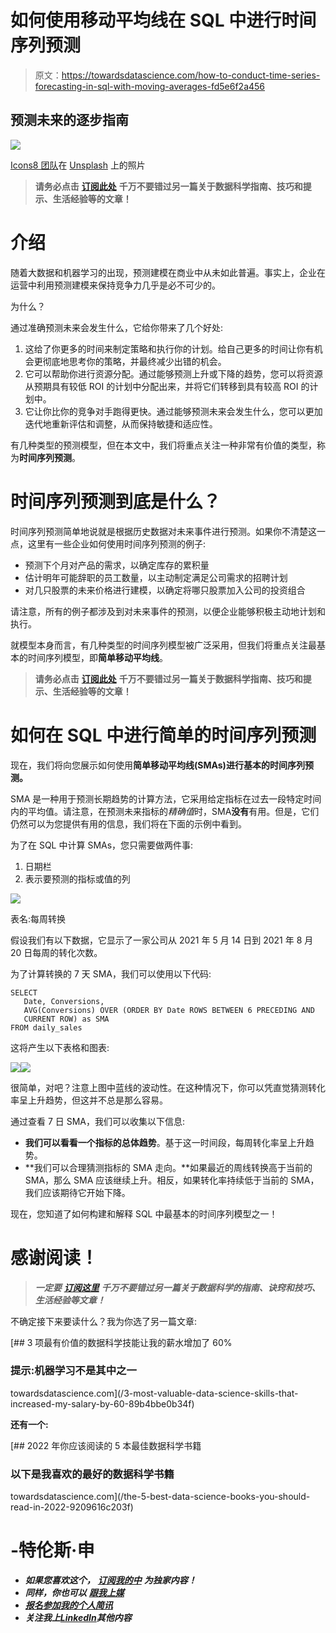 # 如何使用移动平均线在 SQL 中进行时间序列预测

> 原文：<https://towardsdatascience.com/how-to-conduct-time-series-forecasting-in-sql-with-moving-averages-fd5e6f2a456>

## 预测未来的逐步指南

![](img/1725d0eadd581a7f1de9a167f5288482.png)

[Icons8 团队](https://unsplash.com/@icons8?utm_source=unsplash&utm_medium=referral&utm_content=creditCopyText)在 [Unsplash](http://localhost:3000/s/photos/time?utm_source=unsplash&utm_medium=referral&utm_content=creditCopyText) 上的照片

> **请务必点击** [**订阅此处**](https://terenceshin.medium.com/membership) **千万不要错过另一篇关于数据科学指南、技巧和提示、生活经验等的文章！**

# 介绍

随着大数据和机器学习的出现，预测建模在商业中从未如此普遍。事实上，企业在运营中利用预测建模来保持竞争力几乎是必不可少的。

为什么？

通过准确预测未来会发生什么，它给你带来了几个好处:

1.  这给了你更多的时间来制定策略和执行你的计划。给自己更多的时间让你有机会更彻底地思考你的策略，并最终减少出错的机会。
2.  它可以帮助你进行资源分配。通过能够预测上升或下降的趋势，您可以将资源从预期具有较低 ROI 的计划中分配出来，并将它们转移到具有较高 ROI 的计划中。
3.  它让你比你的竞争对手跑得更快。通过能够预测未来会发生什么，您可以更加迭代地重新评估和调整，从而保持敏捷和适应性。

有几种类型的预测模型，但在本文中，我们将重点关注一种非常有价值的类型，称为**时间序列预测**。

# 时间序列预测到底是什么？

时间序列预测简单地说就是根据历史数据对未来事件进行预测。如果你不清楚这一点，这里有一些企业如何使用时间序列预测的例子:

*   预测下个月对产品的需求，以确定库存的累积量
*   估计明年可能辞职的员工数量，以主动制定满足公司需求的招聘计划
*   对几只股票的未来价格进行建模，以确定将哪只股票加入公司的投资组合

请注意，所有的例子都涉及到对未来事件的预测，以便企业能够积极主动地计划和执行。

就模型本身而言，有几种类型的时间序列模型被广泛采用，但我们将重点关注最基本的时间序列模型，即**简单移动平均线**。

> **请务必点击** [**订阅此处**](https://terenceshin.medium.com/membership) **千万不要错过另一篇关于数据科学指南、技巧和提示、生活经验等的文章！**

# 如何在 SQL 中进行简单的时间序列预测

现在，我们将向您展示如何使用**简单移动平均线(SMAs)进行基本的时间序列预测。**

SMA 是一种用于预测长期趋势的计算方法，它采用给定指标在过去一段特定时间内的平均值。请注意，在预测未来指标的*精确值*时，SMA**没有**有用。但是，它们仍然可以为您提供有用的信息，我们将在下面的示例中看到。

为了在 SQL 中计算 SMAs，您只需要做两件事:

1.  日期栏
2.  表示要预测的指标或值的列

![](img/d442ffdfd1817e99f623962c5cc4e7a5.png)

表名:每周转换

假设我们有以下数据，它显示了一家公司从 2021 年 5 月 14 日到 2021 年 8 月 20 日每周的转化次数。

为了计算转换的 7 天 SMA，我们可以使用以下代码:

```
SELECT
   Date, Conversions,
   AVG(Conversions) OVER (ORDER BY Date ROWS BETWEEN 6 PRECEDING AND
   CURRENT ROW) as SMA
FROM daily_sales
```

这将产生以下表格和图表:

![](img/5cdb95361c4756aef717e745e9a2c173.png)![](img/f808d4126d9a0a6279003d5b92a7e755.png)

很简单，对吧？注意上图中蓝线的波动性。在这种情况下，你可以凭直觉猜测转化率呈上升趋势，但这并不总是那么容易。

通过查看 7 日 SMA，我们可以收集以下信息:

*   **我们可以看看一个指标的总体趋势**。基于这一时间段，每周转化率呈上升趋势。
*   **我们可以合理猜测指标的 SMA 走向。**如果最近的周线转换高于当前的 SMA，那么 SMA 应该继续上升。相反，如果转化率持续低于当前的 SMA，我们应该期待它开始下降。

现在，您知道了如何构建和解释 SQL 中最基本的时间序列模型之一！

# 感谢阅读！

> ***一定要*** [***订阅这里***](https://terenceshin.medium.com/membership) ***千万不要错过另一篇关于数据科学的指南、诀窍和技巧、生活经验等文章！***

不确定接下来要读什么？我为你选了另一篇文章:

[](/3-most-valuable-data-science-skills-that-increased-my-salary-by-60-89b4bbe0b34f) [## 3 项最有价值的数据科学技能让我的薪水增加了 60%

### 提示:机器学习不是其中之一

towardsdatascience.com](/3-most-valuable-data-science-skills-that-increased-my-salary-by-60-89b4bbe0b34f) 

**还有一个:**

[](/the-5-best-data-science-books-you-should-read-in-2022-9209616c203f) [## 2022 年你应该阅读的 5 本最佳数据科学书籍

### 以下是我喜欢的最好的数据科学书籍

towardsdatascience.com](/the-5-best-data-science-books-you-should-read-in-2022-9209616c203f) 

# -特伦斯·申

*   ***如果您喜欢这个，*** [***订阅我的中***](https://terenceshin.medium.com/membership) ***为独家内容！***
*   ***同样，你也可以*** [***跟我上媒***](https://medium.com/@terenceshin)
*   [***报名参加我的个人简讯***](https://terenceshin.substack.com/embed)
*   ***关注我上***[***LinkedIn***](https://www.linkedin.com/in/terenceshin/)***其他内容***